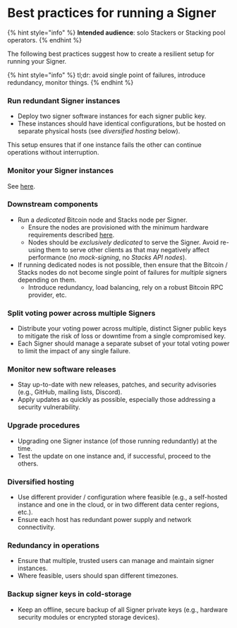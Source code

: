 # Best practices for running a Signer

{% hint style="info" %}
**Intended audience**: solo Stackers or Stacking pool operators.
{% endhint %}

The following best practices suggest how to create a resilient setup for running your Signer.

{% hint style="info" %}
tl;dr: avoid single point of failures, introduce redundancy, monitor things.
{% endhint %}

### Run redundant Signer instances

- Deploy two signer software instances for each signer public key.
- These instances should have identical configurations, but be hosted on
separate physical hosts (see *diversified hosting* below).

This setup ensures that if one instance fails the other can continue operations
without interruption.

### Monitor your Signer instances

See [here](https://www.notion.so/guides-and-tutorials/running-a-signer/how-to-monitor-signer.md).

### Downstream components

- Run a *dedicated* Bitcoin node and Stacks node per Signer.
    - Ensure the nodes are provisioned with the minimum hardware requirements
      described
      [here](https://docs.stacks.co/guides-and-tutorials/running-a-signer#minimum-system-requirements).
    - Nodes should be *exclusively dedicated* to serve the Signer. Avoid
      re-using them to serve other clients as that may negatively affect
      performance (no *mock-signing*, no *Stacks API nodes*).
- If running dedicated nodes is not possible, then ensure that the Bitcoin /
  Stacks nodes do not become single point of failures for *multiple* signers
  depending on them.
    - Introduce redundancy, load balancing, rely on a robust Bitcoin RPC
      provider, etc.

### Split voting power across multiple Signers

- Distribute your voting power across multiple, distinct Signer public keys to
  mitigate the risk of loss or downtime from a single compromised key.
- Each Signer should manage a separate subset of your total voting power to
  limit the impact of any single failure.

### Monitor new software releases

- Stay up-to-date with new releases, patches, and security advisories (e.g.,
  GitHub, mailing lists, Discord).
- Apply updates as quickly as possible, especially those addressing a security
  vulnerability.

### Upgrade procedures

- Upgrading one Signer instance (of those running redundantly) at the time.
- Test the update on one instance and, if successful, proceed to the others.

### Diversified hosting

- Use different provider / configuration where feasible (e.g., a self-hosted
  instance and one in the cloud, or in two different data center regions, etc.).
- Ensure each host has redundant power supply and network connectivity.

### Redundancy in operations

- Ensure that multiple, trusted users can manage and maintain signer instances.
- Where feasible, users should span different timezones.

### Backup signer keys in cold-storage

- Keep an offline, secure backup of all Signer private keys (e.g., hardware
  security modules or encrypted storage devices).

